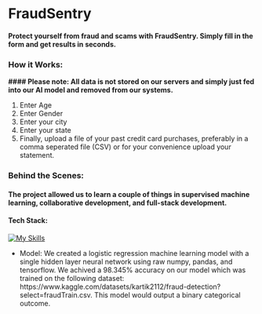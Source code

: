 #  FraudSentry
#### Protect yourself from fraud and scams with FraudSentry. Simply fill in the form and get results in seconds. 

### How it Works: 
**#### Please note: All data is not stored on our servers and simply just fed into our AI model and removed from our systems.**
<ol>
  <li>Enter Age</li>
  <li>Enter Gender</li>
  <li>Enter your city</li>
  <li>Enter your state</li>
  <li>Finally, upload a file of your past credit card purchases, preferably in a comma seperated file (CSV) or for your convenience upload your statement. </li>
</ol>


### Behind the Scenes:
#### The project allowed us to learn a couple of things in supervised machine learning, collaborative development, and full-stack development. 
#### Tech Stack: 
[![My Skills](https://skillicons.dev/icons?i=react,python,flask,tensorflow,postman,git)](https://skillicons.dev)
<ul>
  <li>Model: We created a logistic regression machine learning model with a single hidden layer neural network using raw numpy, pandas, and tensorflow. We achived a 98.345% accuracy on our model which was trained on the following dataset: 
https://www.kaggle.com/datasets/kartik2112/fraud-detection?select=fraudTrain.csv. This model would output a binary categorical outcome.</li>
</ul>


